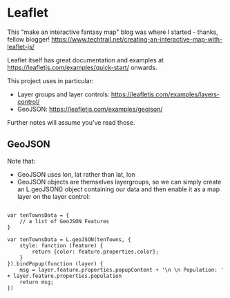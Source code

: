 # Leaflet

This "make an interactive fantasy map" blog was where I started - thanks, fellow blogger! 
https://www.techtrail.net/creating-an-interactive-map-with-leaflet-js/

Leaflet itself has great documentation and examples at https://leafletjs.com/examples/quick-start/ onwards. 

This project uses in particular:

* Layer groups and layer controls: https://leafletjs.com/examples/layers-control/
* GeoJSON: https://leafletjs.com/examples/geojson/

Further notes will assume you've read those.

## GeoJSON

Note that:

- GeoJSON uses lon, lat rather than lat, lon
- GeoJSON objects are themselves layergroups, so we can simply create an L.geoJSON() object containing our data and then enable it as a map layer on the layer control:

```

var tenTownsData = {
    // a list of GeoJSON Features
}

var tenTownsData = L.geoJSON(tenTowns, {
    style: function (feature) {
        return {color: feature.properties.color};
    }
}).bindPopup(function (layer) {
    msg = layer.feature.properties.popupContent + '\n \n Population: ' + layer.feature.properties.population
    return msg;
})
```
